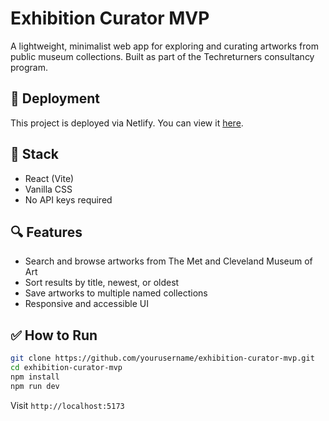 # Exhibition Curator MVP

A lightweight, minimalist web app for exploring and curating artworks from public museum collections. Built as part of the Techreturners consultancy program.

## 🚀 Deployment

This project is deployed via Netlify. You can view it [here](https://exhibition-curation-platform.netlify.app/).

## 🧰 Stack
- React (Vite)
- Vanilla CSS
- No API keys required

## 🔍 Features
- Search and browse artworks from The Met and Cleveland Museum of Art
- Sort results by title, newest, or oldest
- Save artworks to multiple named collections
- Responsive and accessible UI

## ✅ How to Run
```bash
git clone https://github.com/yourusername/exhibition-curator-mvp.git
cd exhibition-curator-mvp
npm install
npm run dev
```
Visit `http://localhost:5173`
